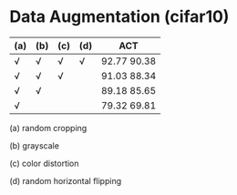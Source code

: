 # Data Augmentation (cifar10)
| (a) | (b) | (c) | (d) |     ACT     |
|-----|-----|-----|-----|-------------|
|  √  |  √  |  √  |  √  | 92.77 90.38 |
|  √  |  √  |  √  |     | 91.03 88.34 |
|  √  |  √  |     |     | 89.18 85.65 |
|  √  |     |     |     | 79.32 69.81 |

(a) random cropping

(b) grayscale

(c) color distortion

(d) random horizontal flipping
